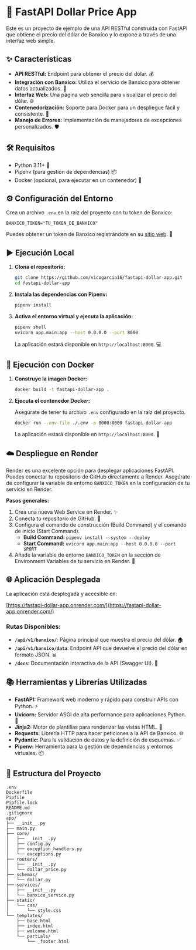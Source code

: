 # 🚀 FastAPI Dollar Price App

Este es un proyecto de ejemplo de una API RESTful construida con FastAPI que obtiene el precio del dólar de Banxico y lo expone a través de una interfaz web simple.

## ✨ Características

-   **API RESTful:** Endpoint para obtener el precio del dólar. 💰
-   **Integración con Banxico:** Utiliza el servicio de Banxico para obtener datos actualizados. 🏦
-   **Interfaz Web:** Una página web sencilla para visualizar el precio del dólar. 🌐
-   **Contenedorización:** Soporte para Docker para un despliegue fácil y consistente. 🐳
-   **Manejo de Errores:** Implementación de manejadores de excepciones personalizados. 🛡️

## 🛠️ Requisitos

-   Python 3.11+ 🐍
-   Pipenv (para gestión de dependencias) 📦
-   Docker (opcional, para ejecutar en un contenedor) 🚢

## ⚙️ Configuración del Entorno

Crea un archivo `.env` en la raíz del proyecto con tu token de Banxico:

```
BANXICO_TOKEN="TU_TOKEN_DE_BANXICO"
```

Puedes obtener un token de Banxico registrándote en su [sitio web](https://www.banxico.org.mx/SieInternet/consultarDirectorioInternetAction.do?accion=consultarCuadro&idCuadro=CP150&locale=es). 🔑

## ▶️ Ejecución Local

1.  **Clona el repositorio:**

    ```bash
    git clone https://github.com/vicogarcia16/fastapi-dollar-app.git
    cd fastapi-dollar-app
    ```

2.  **Instala las dependencias con Pipenv:**

    ```bash
    pipenv install
    ```

3.  **Activa el entorno virtual y ejecuta la aplicación:**

    ```bash
    pipenv shell
    uvicorn app.main:app --host 0.0.0.0 --port 8000
    ```

    La aplicación estará disponible en `http://localhost:8000`. 💻

## 🐳 Ejecución con Docker

1.  **Construye la imagen Docker:**

    ```bash
    docker build -t fastapi-dollar-app .
    ```

2.  **Ejecuta el contenedor Docker:**

    Asegúrate de tener tu archivo `.env` configurado en la raíz del proyecto.

    ```bash
    docker run --env-file ./.env -p 8000:8000 fastapi-dollar-app
    ```

    La aplicación estará disponible en `http://localhost:8000`. 🚀

## ☁️ Despliegue en Render

Render es una excelente opción para desplegar aplicaciones FastAPI. Puedes conectar tu repositorio de GitHub directamente a Render. Asegúrate de configurar la variable de entorno `BANXICO_TOKEN` en la configuración de tu servicio en Render.

**Pasos generales:**

1.  Crea una nueva Web Service en Render. ✨
2.  Conecta tu repositorio de GitHub. 🔗
3.  Configura el comando de construcción (Build Command) y el comando de inicio (Start Command).
    -   **Build Command:** `pipenv install --system --deploy`
    -   **Start Command:** `uvicorn app.main:app --host 0.0.0.0 --port $PORT`
4.  Añade la variable de entorno `BANXICO_TOKEN` en la sección de Environment Variables de tu servicio en Render. 🔑

## 🌐 Aplicación Desplegada

La aplicación está desplegada y accesible en:

[https://fastapi-dollar-app.onrender.com/](https://fastapi-dollar-app.onrender.com/)

### Rutas Disponibles:

-   **`/api/v1/banxico/`**: Página principal que muestra el precio del dólar. 🏠
-   **`/api/v1/banxico/data`**: Endpoint API que devuelve el precio del dólar en formato JSON. 📊
-   **`/docs`**: Documentación interactiva de la API (Swagger UI). 📖

## 📚 Herramientas y Librerías Utilizadas

-   **FastAPI:** Framework web moderno y rápido para construir APIs con Python. ⚡
-   **Uvicorn:** Servidor ASGI de alta performance para aplicaciones Python. 🚀
-   **Jinja2:** Motor de plantillas para renderizar las vistas HTML. 📄
-   **Requests:** Librería HTTP para hacer peticiones a la API de Banxico. 🌐
-   **Pydantic:** Para la validación de datos y la definición de esquemas. ✅
-   **Pipenv:** Herramienta para la gestión de dependencias y entornos virtuales. 📦

## 📂 Estructura del Proyecto

```
.env
Dockerfile
Pipfile
Pipfile.lock
README.md
.gitignore
app/
├── __init__.py
├── main.py
├── core/
│   ├── __init__.py
│   ├── config.py
│   ├── exception_handlers.py
│   └── exceptions.py
├── routers/
│   ├── __init__.py
│   └── dollar_price.py
├── schemas/
│   └── dollar.py
├── services/
│   ├── __init__.py
│   └── banxico_service.py
├── static/
│   └── css/
│       └── style.css
└── templates/
    ├── base.html
    ├── index.html
    ├── welcome.html
    └── partials/
        └── _footer.html
```